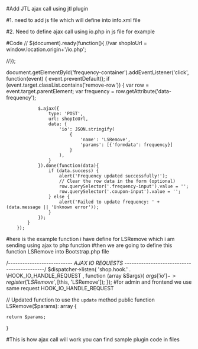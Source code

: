 #Add JTL ajax call using jtl plugin

#1.  need to add js file which will define into info.xml file

#2.  Need to define ajax call using io.php in js file for example

#Code 
// $(document).ready(function(){
    //var shopIoUrl = window.location.origin+'/io.php';

//});

 document.getElementById('frequency-container').addEventListener('click', function(event) {
            event.preventDefault();
            if (event.target.classList.contains('remove-row')) {
                var row = event.target.parentElement;
                var frequency = row.getAttribute('data-frequency');
  
                $.ajax({
                    type: 'POST',
                    url: shopIoUrl,
                    data: {
                        'io': JSON.stringify(
                            {
                                'name': 'LSRemove', 
                                'params': [{'formdata': frequency}]  
                            }
                        ),
                    }
                }).done(function(data){
                    if (data.success) {
                        alert('Frequency updated successfully!');
                        // Clear the row data in the form (optional)
                        row.querySelector('.frequency-input').value = '';
                        row.querySelector('.coupon-input').value = '';
                    } else {
                        alert('Failed to update frequency: ' + (data.message || 'Unknown error'));
                    }
                });
            }
        }); 

#here is the example function i have define for LSRemove which i am sending using ajax to php function 
#then we are going to define this function LSRemove into Bootstrap.php file

/*--------------------------- AJAX IO REQUESTS --------------------------------------------*/
    $dispatcher->listen(
    'shop.hook.' . \HOOK_IO_HANDLE_REQUEST , function (array &$args){
     $args['io']->register('LSRemove', [$this, 'LSRemove']);
});
#for admin and frontend we use same request HOOK_IO_HANDLE_REQUEST

// Updated function to use the `update` method
public function LSRemove($params): array {
   

    return $params;
 }


#This is how ajax call will work you can find sample plugin code in files
